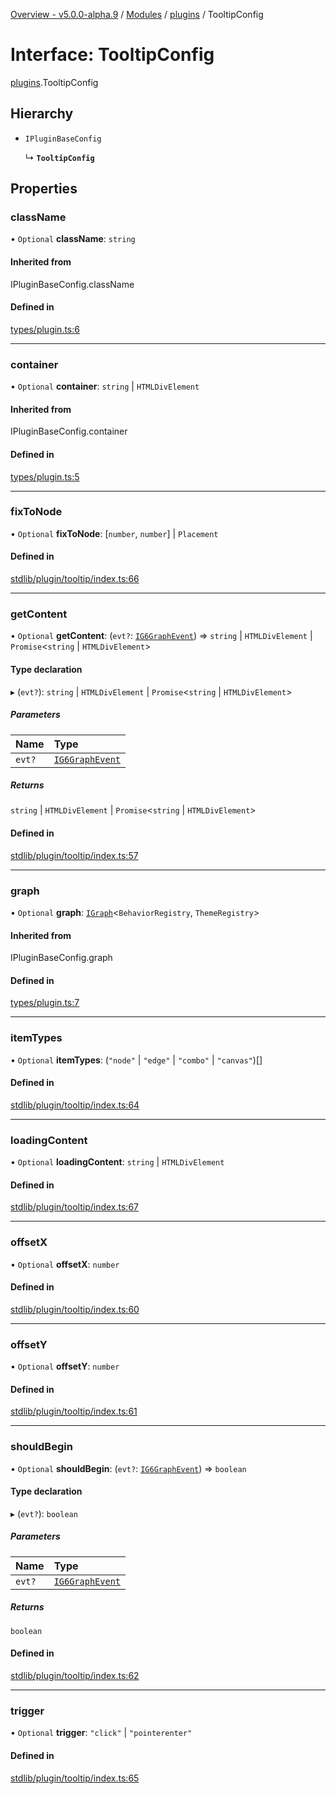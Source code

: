 [Overview - v5.0.0-alpha.9](../README.md) / [Modules](../modules.md) / [plugins](../modules/plugins.md) / TooltipConfig

# Interface: TooltipConfig

[plugins](../modules/plugins.md).TooltipConfig

## Hierarchy

- `IPluginBaseConfig`

  ↳ **`TooltipConfig`**

## Properties

### className

• `Optional` **className**: `string`

#### Inherited from

IPluginBaseConfig.className

#### Defined in

[types/plugin.ts:6](https://github.com/antvis/G6/blob/0b835e1b00/packages/g6/src/types/plugin.ts#L6)

___

### container

• `Optional` **container**: `string` \| `HTMLDivElement`

#### Inherited from

IPluginBaseConfig.container

#### Defined in

[types/plugin.ts:5](https://github.com/antvis/G6/blob/0b835e1b00/packages/g6/src/types/plugin.ts#L5)

___

### fixToNode

• `Optional` **fixToNode**: [`number`, `number`] \| `Placement`

#### Defined in

[stdlib/plugin/tooltip/index.ts:66](https://github.com/antvis/G6/blob/0b835e1b00/packages/g6/src/stdlib/plugin/tooltip/index.ts#L66)

___

### getContent

• `Optional` **getContent**: (`evt?`: [`IG6GraphEvent`](types-IG6GraphEvent.md)) => `string` \| `HTMLDivElement` \| `Promise`<`string` \| `HTMLDivElement`\>

#### Type declaration

▸ (`evt?`): `string` \| `HTMLDivElement` \| `Promise`<`string` \| `HTMLDivElement`\>

##### Parameters

| Name | Type |
| :------ | :------ |
| `evt?` | [`IG6GraphEvent`](types-IG6GraphEvent.md) |

##### Returns

`string` \| `HTMLDivElement` \| `Promise`<`string` \| `HTMLDivElement`\>

#### Defined in

[stdlib/plugin/tooltip/index.ts:57](https://github.com/antvis/G6/blob/0b835e1b00/packages/g6/src/stdlib/plugin/tooltip/index.ts#L57)

___

### graph

• `Optional` **graph**: [`IGraph`](types-IGraph.md)<`BehaviorRegistry`, `ThemeRegistry`\>

#### Inherited from

IPluginBaseConfig.graph

#### Defined in

[types/plugin.ts:7](https://github.com/antvis/G6/blob/0b835e1b00/packages/g6/src/types/plugin.ts#L7)

___

### itemTypes

• `Optional` **itemTypes**: (``"node"`` \| ``"edge"`` \| ``"combo"`` \| ``"canvas"``)[]

#### Defined in

[stdlib/plugin/tooltip/index.ts:64](https://github.com/antvis/G6/blob/0b835e1b00/packages/g6/src/stdlib/plugin/tooltip/index.ts#L64)

___

### loadingContent

• `Optional` **loadingContent**: `string` \| `HTMLDivElement`

#### Defined in

[stdlib/plugin/tooltip/index.ts:67](https://github.com/antvis/G6/blob/0b835e1b00/packages/g6/src/stdlib/plugin/tooltip/index.ts#L67)

___

### offsetX

• `Optional` **offsetX**: `number`

#### Defined in

[stdlib/plugin/tooltip/index.ts:60](https://github.com/antvis/G6/blob/0b835e1b00/packages/g6/src/stdlib/plugin/tooltip/index.ts#L60)

___

### offsetY

• `Optional` **offsetY**: `number`

#### Defined in

[stdlib/plugin/tooltip/index.ts:61](https://github.com/antvis/G6/blob/0b835e1b00/packages/g6/src/stdlib/plugin/tooltip/index.ts#L61)

___

### shouldBegin

• `Optional` **shouldBegin**: (`evt?`: [`IG6GraphEvent`](types-IG6GraphEvent.md)) => `boolean`

#### Type declaration

▸ (`evt?`): `boolean`

##### Parameters

| Name | Type |
| :------ | :------ |
| `evt?` | [`IG6GraphEvent`](types-IG6GraphEvent.md) |

##### Returns

`boolean`

#### Defined in

[stdlib/plugin/tooltip/index.ts:62](https://github.com/antvis/G6/blob/0b835e1b00/packages/g6/src/stdlib/plugin/tooltip/index.ts#L62)

___

### trigger

• `Optional` **trigger**: ``"click"`` \| ``"pointerenter"``

#### Defined in

[stdlib/plugin/tooltip/index.ts:65](https://github.com/antvis/G6/blob/0b835e1b00/packages/g6/src/stdlib/plugin/tooltip/index.ts#L65)
